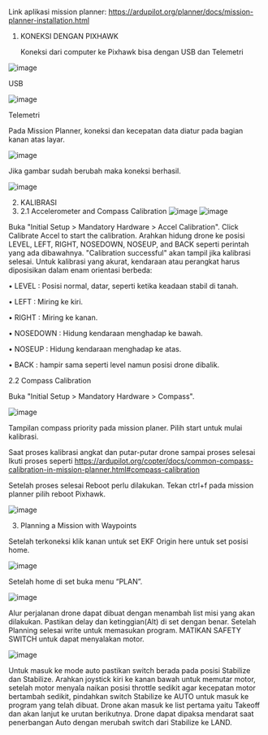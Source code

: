 Link aplikasi mission planner: https://ardupilot.org/planner/docs/mission-planner-installation.html

1.	KONEKSI DENGAN PIXHAWK
  
     Koneksi dari computer ke Pixhawk bisa dengan USB dan Telemetri

![image](https://github.com/user-attachments/assets/8c54c6a0-2508-4d7d-9be7-d96eee10ad31)

USB

![image](https://github.com/user-attachments/assets/63cd0dbc-6e55-4df5-ad00-8beaa5457d30)

 
Telemetri


Pada Mission Planner, koneksi dan kecepatan data diatur pada bagian kanan atas layar.

![image](https://github.com/user-attachments/assets/41d41785-7344-4d6b-9f1b-d877995fda0e)
 
  Jika gambar sudah berubah maka koneksi berhasil.

![image](https://github.com/user-attachments/assets/94888e97-8c27-45e0-b2ca-82861c9526c3)
 
2.	KALIBRASI
3.	2.1	Accelerometer and Compass Calibration
![image](https://github.com/user-attachments/assets/882aeb2e-ac0c-4962-9bf4-1c136c70dddf)
![image](https://github.com/user-attachments/assets/75278ea8-4fcf-49fb-a020-365821a1c335)

   
  Buka "Initial Setup > Mandatory Hardware > Accel Calibration". Click Calibrate Accel to start the calibration. Arahkan hidung drone ke posisi LEVEL, LEFT, RIGHT, NOSEDOWN, NOSEUP, and BACK seperti perintah yang ada dibawahnya. "Calibration successful" akan tampil jika kalibrasi selesai. Untuk kalibrasi yang akurat, kendaraan atau perangkat harus diposisikan dalam enam orientasi berbeda:
  
  •	LEVEL	    : Posisi normal, datar, seperti ketika keadaan stabil di tanah.
  
  •	LEFT	    : Miring ke kiri.
  
  •	RIGHT	    : Miring ke kanan.
  
  •	NOSEDOWN	: Hidung kendaraan menghadap ke bawah.
  
  •	NOSEUP	  : Hidung kendaraan menghadap ke atas.
  
  •	BACK	    : hampir sama seperti level namun posisi drone dibalik.
  
  
  2.2	Compass Calibration
  
  Buka "Initial Setup > Mandatory Hardware > Compass".
  
  ![image](https://github.com/user-attachments/assets/b4b73c84-f556-4fc6-a5ad-c912fc3524fc)
   
  
  Tampilan compass priority pada mission planer. Pilih start untuk mulai kalibrasi. 
  
  Saat proses kalibrasi angkat dan putar-putar drone sampai proses selesai
  Ikuti proses seperti https://ardupilot.org/copter/docs/common-compass-calibration-in-mission-planner.html#compass-calibration
  
  Setelah proses selesai Reboot perlu dilakukan.
  Tekan ctrl+f pada mission planner pilih reboot Pixhawk.

  ![image](https://github.com/user-attachments/assets/4f4af757-807e-451f-8c4a-98158998a8d0)

 
3. Planning a Mission with Waypoints

  Setelah terkoneksi klik kanan untuk set EKF Origin here untuk set posisi home.

  ![image](https://github.com/user-attachments/assets/31e7bf44-a8ec-4855-a595-be69bfed7796)

   
  Setelah home di set buka menu “PLAN”.

  ![image](https://github.com/user-attachments/assets/61b0f437-f0dd-4681-bffb-be7f2f546eb3)

   
  Alur perjalanan drone dapat dibuat dengan menambah list misi yang akan dilakukan. Pastikan delay dan ketinggian(Alt) di set dengan benar. Setelah Planning selesai write untuk memasukan program.
  MATIKAN SAFETY SWITCH untuk dapat menyalakan motor.

  ![image](https://github.com/user-attachments/assets/2229f8a6-5617-40c9-a697-8c5371e6cfd7)

   
  Untuk masuk ke mode auto pastikan switch berada pada posisi Stabilize dan Stabilize. Arahkan joystick kiri ke kanan bawah untuk memutar motor, setelah motor menyala naikan posisi throttle sedikit agar kecepatan motor bertambah sedikit, pindahkan switch Stabilize ke AUTO untuk masuk ke program yang telah dibuat. Drone akan masuk ke list pertama yaitu Takeoff dan akan lanjut ke urutan berikutnya.
  Drone dapat dipaksa mendarat saat penerbangan Auto dengan merubah switch dari Stabilize ke LAND.
